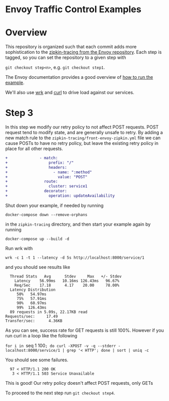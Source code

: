 # Envoy Traffic Control Examples

# Overview

This repository is organized such that each commit adds more sophistication to
the
[zipkin-tracing from the Envoy repository](https://github.com/envoyproxy/envoy/tree/master/examples/zipkin-tracing).
Each step is tagged, so you can set the repository to a given step with

`git checkout step<n>`, e.g. `git checkout step1`.

The Envoy documentation provides a good overview of
[how to run the example](https://www.envoyproxy.io/docs/envoy/latest/start/sandboxes/zipkin_tracing). 

We'll also use [wrk](https://github.com/wg/wrk)
and [curl](https://curl.haxx.se/) to drive load against our services.

# Step 3

In this step we modify our retry policy to not affect POST requests. POST
request tend to modify state, and are generally unsafe to retry. By adding a new
match rule to the `zipkin-tracing/front-envoy-zipkin.yml` file we can cause
POSTs to have no retry policy, but leave the existing retry policy in place for
all other requests.

```diff
+              - match:
+                  prefix: "/"
+                  headers:
+                    - name: ":method"
+                      value: "POST"
+                route:
+                  cluster: service1
+                decorator:
+                  operation: updateAvailability
```

Shut down your example, if needed by running

`docker-compose down --remove-orphans`

in the `zipkin-tracing` directory, and then start your example again by running

`docker-compose up --build -d`

Run wrk with

`wrk -c 1 -t 1 --latency -d 5s http://localhost:8000/service/1`

and you should see results like

```console
  Thread Stats   Avg      Stdev     Max   +/- Stdev
    Latency    56.99ms   10.16ms 126.43ms   96.67%
    Req/Sec    17.18      4.17    20.00     78.00%
  Latency Distribution
     50%   54.97ms
     75%   57.91ms
     90%   60.97ms
     99%  126.43ms
  89 requests in 5.09s, 22.17KB read
Requests/sec:     17.49
Transfer/sec:      4.36KB
```

As you can see, success rate for GET requests is still 100%. However if you run
curl in a loop like the following

`for i in `seq 1 100`; do curl -XPOST -v -q --stderr - localhost:8000/service/1 | grep '< HTTP'; done | sort | uniq -c`

You should see some failures.

```console
  97 < HTTP/1.1 200 OK
   3 < HTTP/1.1 503 Service Unavailable
```

This is good! Our retry policy doesn't affect POST requests, only GETs

To proceed to the next step run `git checkout step4`.
